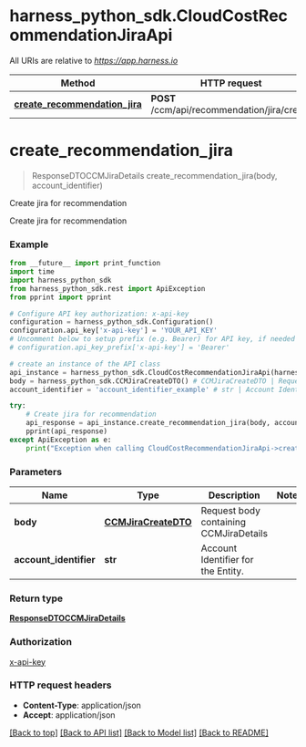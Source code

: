 # harness_python_sdk.CloudCostRecommendationJiraApi

All URIs are relative to *https://app.harness.io*

Method | HTTP request | Description
------------- | ------------- | -------------
[**create_recommendation_jira**](CloudCostRecommendationJiraApi.md#create_recommendation_jira) | **POST** /ccm/api/recommendation/jira/create | Create jira for recommendation

# **create_recommendation_jira**
> ResponseDTOCCMJiraDetails create_recommendation_jira(body, account_identifier)

Create jira for recommendation

Create jira for recommendation

### Example
```python
from __future__ import print_function
import time
import harness_python_sdk
from harness_python_sdk.rest import ApiException
from pprint import pprint

# Configure API key authorization: x-api-key
configuration = harness_python_sdk.Configuration()
configuration.api_key['x-api-key'] = 'YOUR_API_KEY'
# Uncomment below to setup prefix (e.g. Bearer) for API key, if needed
# configuration.api_key_prefix['x-api-key'] = 'Bearer'

# create an instance of the API class
api_instance = harness_python_sdk.CloudCostRecommendationJiraApi(harness_python_sdk.ApiClient(configuration))
body = harness_python_sdk.CCMJiraCreateDTO() # CCMJiraCreateDTO | Request body containing CCMJiraDetails
account_identifier = 'account_identifier_example' # str | Account Identifier for the Entity.

try:
    # Create jira for recommendation
    api_response = api_instance.create_recommendation_jira(body, account_identifier)
    pprint(api_response)
except ApiException as e:
    print("Exception when calling CloudCostRecommendationJiraApi->create_recommendation_jira: %s\n" % e)
```

### Parameters

Name | Type | Description  | Notes
------------- | ------------- | ------------- | -------------
 **body** | [**CCMJiraCreateDTO**](CCMJiraCreateDTO.md)| Request body containing CCMJiraDetails | 
 **account_identifier** | **str**| Account Identifier for the Entity. | 

### Return type

[**ResponseDTOCCMJiraDetails**](ResponseDTOCCMJiraDetails.md)

### Authorization

[x-api-key](../README.md#x-api-key)

### HTTP request headers

 - **Content-Type**: application/json
 - **Accept**: application/json

[[Back to top]](#) [[Back to API list]](../README.md#documentation-for-api-endpoints) [[Back to Model list]](../README.md#documentation-for-models) [[Back to README]](../README.md)

